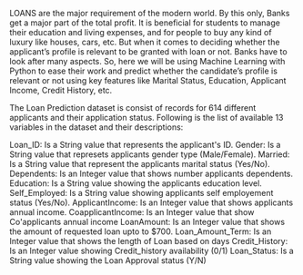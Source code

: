 LOANS are the major requirement of the modern world. By this only, Banks get a major part of the total profit. It is beneficial for students to manage their education and living expenses, and for people to buy any kind of luxury like houses, cars, etc. But when it comes to deciding whether the applicant’s profile is relevant to be granted with loan or not. Banks have to look after many aspects. So, here we will be using Machine Learning with Python to ease their work and predict whether the candidate’s profile is relevant or not using key features like Marital Status, Education, Applicant Income, Credit History, etc.

The Loan Prediction dataset is consist of records for 614 different applicants and their application status. Following is the list of available 13 variables in the dataset and their descriptions:

Loan_ID: Is a String value that represents the applicant's ID.
Gender: Is a String value that represets applicants gender type (Male/Female).
Married: Is a String value that represent the applicants marital status (Yes/No).
Dependents: Is an Integer value that shows number applicants dependents.
Education: Is a String value showing the applicants education level.
Self_Employed: Is a String value showing applicants self employement status (Yes/No).
ApplicantIncome: Is an Integer value that shows applicants annual income.
CoapplicantIncome: Is an Integer value that show Co'applicants annual income
LoanAmount: Is an Integer value that shows the amount of requested loan upto to $700.
Loan_Amount_Term: Is an Integer value that shows the length of Loan based on days
Credit_History: Is an Integer value showing Credit_history availability (0/1)
Loan_Status: Is a String value showing the Loan Approval status (Y/N)
